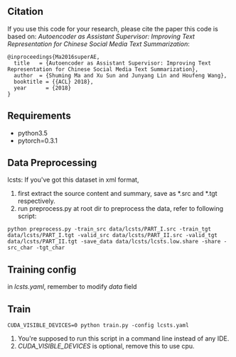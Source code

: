 ## Citation
If you use this code for your research, please cite the paper this code is based on:
*Autoencoder as Assistant Supervisor: Improving Text Representation for Chinese Social Media Text Summarization*:

```
@inproceedings{Ma2016superAE,
  title   = {Autoencoder as Assistant Supervisor: Improving Text Representation for Chinese Social Media Text Summarization},
  author  = {Shuming Ma and Xu Sun and Junyang Lin and Houfeng Wang},
  booktitle = {{ACL} 2018},
  year      = {2018}
}
```

## Requirements
* python3.5
* pytorch=0.3.1

## Data Preprocessing
lcsts: If you've got this dataset in xml format, 
1. first extract the source content and summary, save as *.src and *.tgt respectively.
2. run preprocess.py at root dir to preprocess the data, refer to following script:
  ```
  python preprocess.py -train_src data/lcsts/PART_I.src -train_tgt data/lcsts/PART_I.tgt -valid_src data/lcsts/PART_II.src -valid_tgt data/lcsts/PART_II.tgt -save_data data/lcsts/lcsts.low.share -share -src_char -tgt_char
  ```

## Training config
in _lcsts.yaml_, remember to modify _data_ field

## Train
```
CUDA_VISIBLE_DEVICES=0 python train.py -config lcsts.yaml
```
1. You're supposed to run this script in a command line instead of any IDE.
2. _CUDA_VISIBLE_DEVICES_ is optional, remove this to use cpu.
